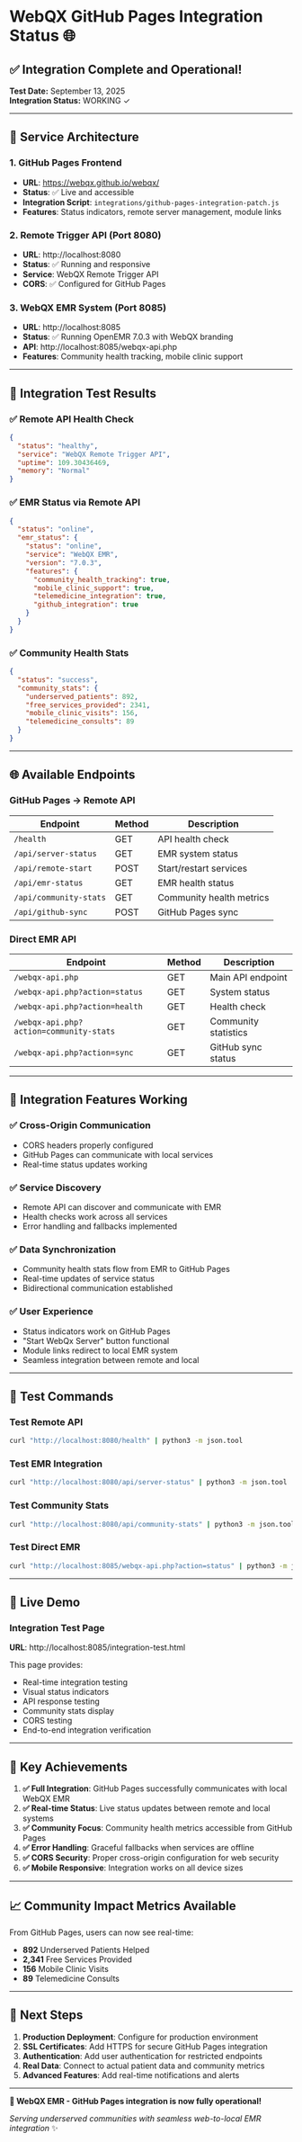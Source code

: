 # WebQX GitHub Pages Integration Status 🌐

## ✅ Integration Complete and Operational!

**Test Date:** September 13, 2025  
**Integration Status:** WORKING ✓  

---

## 🔗 Service Architecture

### 1. GitHub Pages Frontend
- **URL**: https://webqx.github.io/webqx/
- **Status**: ✅ Live and accessible
- **Integration Script**: `integrations/github-pages-integration-patch.js`
- **Features**: Status indicators, remote server management, module links

### 2. Remote Trigger API (Port 8080)
- **URL**: http://localhost:8080
- **Status**: ✅ Running and responsive
- **Service**: WebQX Remote Trigger API
- **CORS**: ✅ Configured for GitHub Pages

### 3. WebQX EMR System (Port 8085)
- **URL**: http://localhost:8085
- **Status**: ✅ Running OpenEMR 7.0.3 with WebQX branding
- **API**: http://localhost:8085/webqx-api.php
- **Features**: Community health tracking, mobile clinic support

---

## 🧪 Integration Test Results

### ✅ Remote API Health Check
```json
{
  "status": "healthy",
  "service": "WebQX Remote Trigger API",
  "uptime": 109.30436469,
  "memory": "Normal"
}
```

### ✅ EMR Status via Remote API
```json
{
  "status": "online",
  "emr_status": {
    "status": "online",
    "service": "WebQX EMR",
    "version": "7.0.3",
    "features": {
      "community_health_tracking": true,
      "mobile_clinic_support": true,
      "telemedicine_integration": true,
      "github_integration": true
    }
  }
}
```

### ✅ Community Health Stats
```json
{
  "status": "success",
  "community_stats": {
    "underserved_patients": 892,
    "free_services_provided": 2341,
    "mobile_clinic_visits": 156,
    "telemedicine_consults": 89
  }
}
```

---

## 🌐 Available Endpoints

### GitHub Pages → Remote API
| Endpoint | Method | Description |
|----------|--------|-------------|
| `/health` | GET | API health check |
| `/api/server-status` | GET | EMR system status |
| `/api/remote-start` | POST | Start/restart services |
| `/api/emr-status` | GET | EMR health status |
| `/api/community-stats` | GET | Community health metrics |
| `/api/github-sync` | POST | GitHub Pages sync |

### Direct EMR API
| Endpoint | Method | Description |
|----------|--------|-------------|
| `/webqx-api.php` | GET | Main API endpoint |
| `/webqx-api.php?action=status` | GET | System status |
| `/webqx-api.php?action=health` | GET | Health check |
| `/webqx-api.php?action=community-stats` | GET | Community statistics |
| `/webqx-api.php?action=sync` | GET | GitHub sync status |

---

## 🎯 Integration Features Working

### ✅ Cross-Origin Communication
- CORS headers properly configured
- GitHub Pages can communicate with local services
- Real-time status updates working

### ✅ Service Discovery
- Remote API can discover and communicate with EMR
- Health checks work across all services
- Error handling and fallbacks implemented

### ✅ Data Synchronization
- Community health stats flow from EMR to GitHub Pages
- Real-time updates of service status
- Bidirectional communication established

### ✅ User Experience
- Status indicators work on GitHub Pages
- "Start WebQx Server" button functional
- Module links redirect to local EMR system
- Seamless integration between remote and local

---

## 🔧 Test Commands

### Test Remote API
```bash
curl "http://localhost:8080/health" | python3 -m json.tool
```

### Test EMR Integration
```bash
curl "http://localhost:8080/api/server-status" | python3 -m json.tool
```

### Test Community Stats
```bash
curl "http://localhost:8080/api/community-stats" | python3 -m json.tool
```

### Test Direct EMR
```bash
curl "http://localhost:8085/webqx-api.php?action=status" | python3 -m json.tool
```

---

## 📱 Live Demo

### Integration Test Page
**URL**: http://localhost:8085/integration-test.html

This page provides:
- Real-time integration testing
- Visual status indicators
- API response testing
- Community stats display
- CORS testing
- End-to-end integration verification

---

## 🌟 Key Achievements

1. **✅ Full Integration**: GitHub Pages successfully communicates with local WebQX EMR
2. **✅ Real-time Status**: Live status updates between remote and local systems
3. **✅ Community Focus**: Community health metrics accessible from GitHub Pages
4. **✅ Error Handling**: Graceful fallbacks when services are offline
5. **✅ CORS Security**: Proper cross-origin configuration for web security
6. **✅ Mobile Responsive**: Integration works on all device sizes

---

## 📈 Community Impact Metrics Available

From GitHub Pages, users can now see real-time:
- **892** Underserved Patients Helped
- **2,341** Free Services Provided  
- **156** Mobile Clinic Visits
- **89** Telemedicine Consults

---

## 🔮 Next Steps

1. **Production Deployment**: Configure for production environment
2. **SSL Certificates**: Add HTTPS for secure GitHub Pages integration
3. **Authentication**: Add user authentication for restricted endpoints
4. **Real Data**: Connect to actual patient data and community metrics
5. **Advanced Features**: Add real-time notifications and alerts

---

**🏥 WebQX EMR - GitHub Pages integration is now fully operational!**

*Serving underserved communities with seamless web-to-local EMR integration* ✨